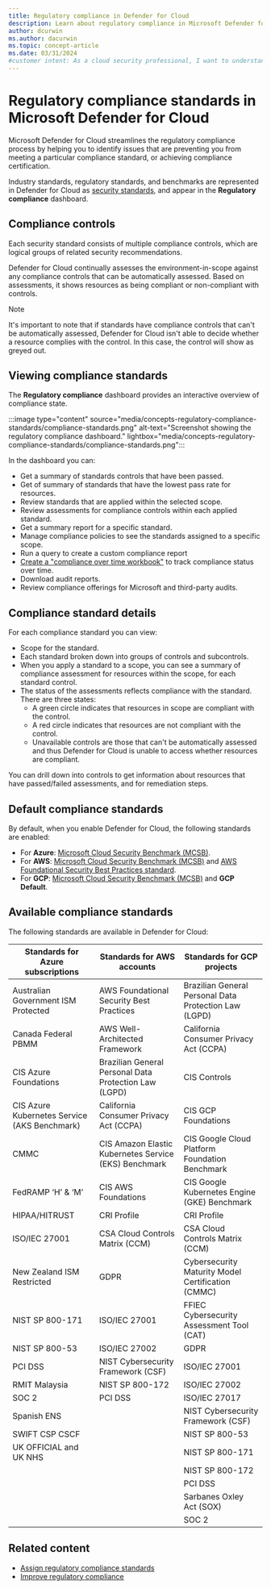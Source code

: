 ```yaml
---
title: Regulatory compliance in Defender for Cloud
description: Learn about regulatory compliance in Microsoft Defender for Cloud, and how it helps ensure compliance with industry, regional, and global standards.
author: dcurwin
ms.author: dacurwin
ms.topic: concept-article
ms.date: 03/31/2024
#customer intent: As a cloud security professional, I want to understand how Defender for Cloud helps me meet regulatory compliance standards, so that I can ensure my organization is compliant with industry standards and regulations.
---
```


# Regulatory compliance standards in Microsoft Defender for Cloud

Microsoft Defender for Cloud streamlines the regulatory compliance process by helping you to identify issues that are preventing you from meeting a particular compliance standard, or achieving compliance certification.

Industry standards, regulatory standards, and benchmarks are represented in Defender for Cloud as [security standards](security-policy-concept.md), and appear in the **Regulatory compliance** dashboard.

## Compliance controls

Each security standard consists of multiple compliance controls, which are logical groups of related security recommendations.

Defender for Cloud continually assesses the environment-in-scope against any compliance controls that can be automatically assessed. Based on assessments, it shows resources as being compliant or non-compliant with controls.

> [!NOTE]
> It's important to note that if standards have compliance controls that can't be automatically assessed, Defender for Cloud isn't able to decide whether a resource complies with the control. In this case, the control will show as greyed out.

## Viewing compliance standards

The **Regulatory compliance** dashboard provides an interactive overview of compliance state.

:::image type="content" source="media/concepts-regulatory-compliance-standards/compliance-standards.png" alt-text="Screenshot showing the regulatory compliance dashboard." lightbox="media/concepts-regulatory-compliance-standards/compliance-standards.png":::

In the dashboard you can:

- Get a summary of standards controls that have been passed.
- Get of summary of standards that have the lowest pass rate for resources.
- Review standards that are applied within the selected scope.
- Review assessments for compliance controls within each applied standard.
- Get a summary report for a specific standard.
- Manage compliance policies to see the standards assigned to a specific scope.
- Run a query to create a custom compliance report
- [Create a "compliance over time workbook"](custom-dashboards-azure-workbooks.md) to track compliance status over time.
- Download audit reports.
- Review compliance offerings for Microsoft and third-party audits.

## Compliance standard details

For each compliance standard you can view:

- Scope for the standard.
- Each standard broken down into groups of controls and subcontrols.
- When you apply a standard to a scope, you can see a summary of compliance assessment for resources within the scope, for each standard control.
- The status of the assessments reflects compliance with the standard. There are three states:
  - A green circle indicates that resources in scope are compliant with the control.
  - A red circle indicates that resources are not compliant with the control.
  - Unavailable controls are those that can't be automatically assessed and thus Defender for Cloud is unable to access whether resources are compliant.

You can drill down into controls to get information about resources that have passed/failed assessments, and for remediation steps.

## Default compliance standards

By default, when you enable Defender for Cloud, the following standards are enabled:

- For **Azure**: [Microsoft Cloud Security Benchmark (MCSB)](concept-regulatory-compliance.md).
- For **AWS**: [Microsoft Cloud Security Benchmark (MCSB)](concept-regulatory-compliance.md) and [AWS Foundational Security Best Practices standard](https://docs.aws.amazon.com/securityhub/latest/userguide/fsbp-standard.html).
- For **GCP**: [Microsoft Cloud Security Benchmark (MCSB)](concept-regulatory-compliance.md) and **GCP Default**.

## Available compliance standards

The following standards are available in Defender for Cloud:

| Standards for Azure subscriptions | Standards for AWS accounts | Standards for GCP projects |
|--|--|--|
| Australian Government ISM Protected | AWS Foundational Security Best Practices | Brazilian General Personal Data Protection Law (LGPD)|
| Canada Federal PBMM | AWS Well-Architected Framework | California Consumer Privacy Act (CCPA)|
| CIS Azure Foundations | Brazilian General Personal Data Protection Law (LGPD) | CIS Controls|
| CIS Azure Kubernetes Service (AKS Benchmark) | California Consumer Privacy Act (CCPA) | CIS GCP Foundations|
| CMMC |CIS Amazon Elastic Kubernetes Service (EKS) Benchmark| CIS Google Cloud Platform Foundation Benchmark|
| FedRAMP ‘H’ & ‘M’ | CIS AWS Foundations | CIS Google Kubernetes Engine (GKE) Benchmark|
| HIPAA/HITRUST | CRI Profile | CRI Profile|
| ISO/IEC 27001 | CSA Cloud Controls Matrix (CCM) | CSA Cloud Controls Matrix (CCM)|
| New Zealand ISM Restricted | GDPR | Cybersecurity Maturity Model Certification (CMMC)|
| NIST SP 800-171 | ISO/IEC 27001 | FFIEC Cybersecurity Assessment Tool (CAT)|
| NIST SP 800-53 | ISO/IEC 27002 | GDPR|
| PCI DSS | NIST Cybersecurity Framework (CSF) | ISO/IEC 27001|
| RMIT Malaysia | NIST SP 800-172 | ISO/IEC 27002|
| SOC 2 | PCI DSS | ISO/IEC 27017|
| Spanish ENS | | NIST Cybersecurity Framework (CSF)|
| SWIFT CSP CSCF | | NIST SP 800-53 |
| UK OFFICIAL and UK NHS| | NIST SP 800-171|
| | | NIST SP 800-172|
| | | PCI DSS|
| | | Sarbanes Oxley Act (SOX)|
| | | SOC 2|

## Related content

- [Assign regulatory compliance standards](update-regulatory-compliance-packages.yml)
- [Improve regulatory compliance](regulatory-compliance-dashboard.md)
